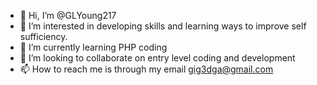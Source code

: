 - 👋 Hi, I’m @GLYoung217
- 👀 I’m interested in developing skills and learning ways to improve self sufficiency.
- 🌱 I’m currently learning PHP coding
- 💞️ I’m looking to collaborate on entry level coding and development
- 📫 How to reach me is through my email gig3dga@gmail.com

<!---
GLYoung217/GLYoung217 is a ✨ special ✨ repository because its `README.md` (this file) appears on your GitHub profile.
You can click the Preview link to take a look at your changes.
--->
